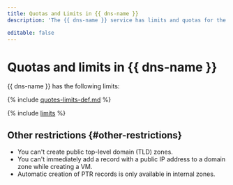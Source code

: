 ```yaml
---
title: Quotas and Limits in {{ dns-name }}
description: 'The {{ dns-name }} service has limits and quotas for the number of zones in one cloud, the number of record sets in one cloud, the number of record sets in one zone. You will learn more about the limitations of the service in this article.'

editable: false
---
```


# Quotas and limits in {{ dns-name }}

{{ dns-name }} has the following limits:

{% include [quotes-limits-def.md](../../_includes/quotes-limits-def.md) %}

{% include [limits](../../_includes/cloud-dns-limits.md) %}

## Other restrictions {#other-restrictions}

* You can't create public top-level domain (TLD) zones.
* You can't immediately add a record with a public IP address to a domain zone while creating a VM.
* Automatic creation of PTR records is only available in internal zones.